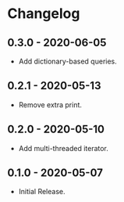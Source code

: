 # Changelog

## 0.3.0 - 2020-06-05
- Add dictionary-based queries.

## 0.2.1 - 2020-05-13
- Remove extra print.

## 0.2.0 - 2020-05-10
- Add multi-threaded iterator.

## 0.1.0 - 2020-05-07
- Initial Release.

